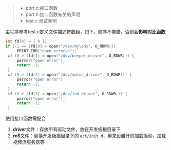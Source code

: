 > * port.c:接口函数
> * port.h:接口函数有关的声明
> * test.c:测试案例

主程序参考test.c定义文件描述符数组，如下，顺序不能错，否则会**影响对比函数**

```c
int fd[4] = { 0 };
if (-1 == (fd[0] = open("/dev/myleds", O_RDWR)))
     PRINT_ERR("open error\n");
 if (0 > (fd[1] = open("/dev/beeper_driver", O_RDWR))) {
     perror("open error");
     return -1;
 }
 if (0 > (fd[2] = open("/dev/motor_driver", O_RDWR))) {
     perror("open error");
     return -1;
 }
 if (0 > (fd[3] = open("/dev/fan_driver", O_RDWR))) {
     perror("open error");
     return -1;
 }
```

使用接口函数需配合

1. **driver**文件：存放所有驱动文件，放在开发板根目录下
2. **rcS**文件：替换开发板根目录下的 `ect/init.d`，用来设置开机加载驱动，加载视频流服务器等

